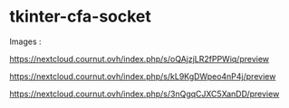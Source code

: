 ﻿# tkinter-cfa-socket

Images :

https://nextcloud.cournut.ovh/index.php/s/oQAjzjLR2fPPWiq/preview

https://nextcloud.cournut.ovh/index.php/s/kL9KgDWpeo4nP4j/preview

https://nextcloud.cournut.ovh/index.php/s/3nQgqCJXC5XanDD/preview